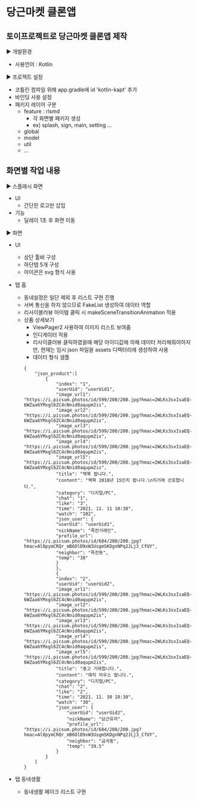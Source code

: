 # 당근마켓 클론앱

## 토이프로젝트로 당근마켓 클론앱 제작

► 개발환경

- 사용언어 : Kotlin

► 프로젝트 설정

- 코틀린 컴파일 위해 app.gradle에 id 'kotlin-kapt' 추가
- 바인딩 사용 설정
- 패키지 레이어 구분
  - feature : rlsmd
    - 각 화면별 패키지 생성
    - ex) splash, sign, main, setting ...
  - global
  - model
  - util
  - ...

## 화면별 작업 내용

► 스플래시 화면

- UI
  - 간단한 로고만 삽입
- 기능
  - 딜레이 1초 후 화면 이동

► 화면

- UI

  - 상단 툴바 구성
  - 하단탭 5개 구성
  - 아이콘은 svg 형식 사용

- 탭 홈

  - 동네설정은 일단 제외 후 리스트 구현 진행
  - 서버 통신을 하지 않으므로 FakeList 생성하여 데이터 역할
  - 리사이블러뷰 아이템 클릭 시 makeSceneTransitionAnimation 적용
  - 상품 상세보기
    - ViewPager2 사용하여 이미지 리스트 보여줌
    - 인디게이터 적용
    - 리사이클러뷰 클릭하였을때 해당 아이디값에 의해 데이터 처리해줘야하지만, 현재는 임시 json 파일을 assets 디렉터리에 생성하여 사용
    - 데이터 형식 샘플
    ```
    {
        "json_product":[
            {
                "index": "1",
                "userUid": "userUid1",
                "image_url1": "https://i.picsum.photos/id/599/200/200.jpg?hmac=2WLKs3sxIsaEQ-6WZaa6YMxgl6ZC4cNnid0aqupm2is",
                "image_url2": "https://i.picsum.photos/id/599/200/200.jpg?hmac=2WLKs3sxIsaEQ-6WZaa6YMxgl6ZC4cNnid0aqupm2is",
                "image_url3": "https://i.picsum.photos/id/599/200/200.jpg?hmac=2WLKs3sxIsaEQ-6WZaa6YMxgl6ZC4cNnid0aqupm2is",
                "image_url4": "https://i.picsum.photos/id/599/200/200.jpg?hmac=2WLKs3sxIsaEQ-6WZaa6YMxgl6ZC4cNnid0aqupm2is",
                "image_url5": "https://i.picsum.photos/id/599/200/200.jpg?hmac=2WLKs3sxIsaEQ-6WZaa6YMxgl6ZC4cNnid0aqupm2is",
                "title": "맥북 팝니다.",
                "content": "맥북 2018년 15인치 팝니다.\n직거래 선호합니다.",
                "category": "디지털/PC",
                "chat": "1",
                "like": "3",
                "time": "2021. 11. 11 10:30",
                "watch": "102",
                "json_user": {
                "userUid": "userUid1",
                "nickName": "죽전거래인",
                "profile_url": "https://i.picsum.photos/id/684/200/200.jpg?hmac=Al0pymCRQr_mB6OlD9xW3UsgmSKDgnNPq2JLj3_CfUY",
                "neighbor": "죽전동",
                "temp": "38"
                }
                },
                {
                "index": "2",
                "userUid": "userUid2",
                "image_url1": "https://i.picsum.photos/id/599/200/200.jpg?hmac=2WLKs3sxIsaEQ-6WZaa6YMxgl6ZC4cNnid0aqupm2is",
                "image_url2": "https://i.picsum.photos/id/599/200/200.jpg?hmac=2WLKs3sxIsaEQ-6WZaa6YMxgl6ZC4cNnid0aqupm2is",
                "image_url3": "https://i.picsum.photos/id/599/200/200.jpg?hmac=2WLKs3sxIsaEQ-6WZaa6YMxgl6ZC4cNnid0aqupm2is",
                "image_url4": "https://i.picsum.photos/id/599/200/200.jpg?hmac=2WLKs3sxIsaEQ-6WZaa6YMxgl6ZC4cNnid0aqupm2is",
                "image_url5": "https://i.picsum.photos/id/599/200/200.jpg?hmac=2WLKs3sxIsaEQ-6WZaa6YMxgl6ZC4cNnid0aqupm2is",
                "title": "중고 거래합니다.",
                "content": "매직 마우스 팝니다.",
                "category": "디지털/PC",
                "chat": "2",
                "like": "2",
                "time": "2021. 11. 30 10:30",
                "watch": "30",
                "json_user": {
                    "userUid": "userUid2",
                    "nickName": "당근유저",
                    "profile_url": "https://i.picsum.photos/id/684/200/200.jpg?hmac=Al0pymCRQr_mB6OlD9xW3UsgmSKDgnNPq2JLj3_CfUY",
                    "neighbor": "금곡동",
                    "temp": "39.5"
                }
            }
        ]
    }
    ```

- 탭 동네생활
  - 동네생활 페이크 리스트 구현
